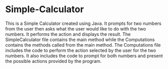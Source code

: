 # Simple-Calculator

This is a Simple Calculator created using Java. It prompts for two numbers from the user then asks what the user would like to do with the two numbers. It performs the action
and displays the result. The SimpleCalculator file contains the main method while the Computations contains the methods called from the main method. The Computations file includes
the code to perform the action selected by the user for the two numbers. It also includes the code to prompt for both numbers and present the possible actions provided by the 
program.
